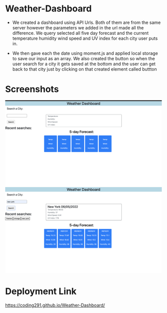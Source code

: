 # Weather-Dashboard

* We created a dashboard using API Urls. Both of them are from the same server however the parameters we added in the url made all the difference. We query selected all five day forecast and the current temperature humidity wind speed and UV index for each city user puts in.

* We then gave each the date using moment.js and applied local storage to save our input as an array. We also created the button so when the user search for a city it gets saved at the bottom and the user can get back to that city just by clicking on that created element called buttton

# Screenshots

![Getting Started](/Assets/images/Screen%20Shot%202022-06-05%20at%2012.50.16%20AM.png)
![Getting Started](/Assets/images/Screen%20Shot%202022-06-05%20at%2012.50.49%20AM.png)

# Deployment Link

https://coding291.github.io/Weather-Dashboard/
